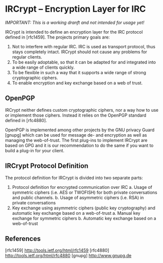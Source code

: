 IRCrypt – Encryption Layer for IRC
==================================

*IMPORTANT: This is a working dranft and not intended for usage yet!*

IRCrypt is intended to define an encryption layer for the IRC protocol defined
in [rfc1459]. The projects primary goals are:

1. Not to interfere with regular IRC. IRC is used as transport protocol, thus
   stays completely intact. IRCrypt should not cause any problems for regular
   clients.
2. To be easily adoptable, so that it can be adapted for and integrated into a
   wide range of clients quickly.
3. To be flexible in such a way that it supports a wide range of strong
   cryptographic ciphers.
4. To enable encryption and key exchange based on a web of trust.


OpenPGP
-------

IRCrypt neither defines custom cryptographic ciphers, nor a way how to use or
implement those ciphers. Instead it relies on the OpenPGP standard defined in
[rfc4880].

OpenPGP is implemented among other projects by the GNU privacy Guard [gnupg]
which can be used for message de- and encryption as well as managing the
web-of-trust. The first plug-ins to implement IRCrypt are based on GPG and it
is our recommendation to do the same if you want to build a plug-in for your
client.


IRCrypt Protocol Definition
---------------------------

The protocol definition for IRCrypt is divided into two separate parts:

1. Protocol definition for encrypted communication over IRC
    a. Usage of symmetric ciphers (i.e. AES or TWOFISH) for both private
       conversations and public channels.
    b. Usage of asymmetric ciphers (i.e. RSA) in private conversations
2. Key exchange using asymmetric ciphers (public key cryptography) and
   automatic key exchange based on a web-of-trust
    a. Manual key exchange for symmetric ciphers
    b. Automatic key exchange based on a web-of-trust


References
----------


[rfc1459] http://tools.ietf.org/html/rfc1459
[rfc4880] http://tools.ietf.org/html/rfc4880
[gnupg]   http://www.gnupg.de
